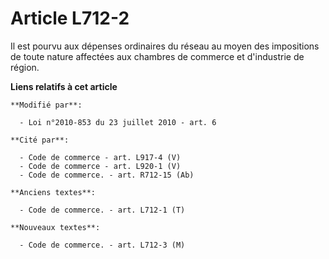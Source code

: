 # Article L712-2

Il est pourvu aux dépenses ordinaires du réseau au moyen        des impositions de toute nature affectées aux chambres de
commerce et d'industrie de région.

**Liens relatifs à cet article**

	**Modifié par**:

	  - Loi n°2010-853 du 23 juillet 2010 - art. 6

	**Cité par**:

	  - Code de commerce - art. L917-4 (V)
	  - Code de commerce - art. L920-1 (V)
	  - Code de commerce. - art. R712-15 (Ab)

	**Anciens textes**:

	  - Code de commerce. - art. L712-1 (T)

	**Nouveaux textes**:

	  - Code de commerce. - art. L712-3 (M)
